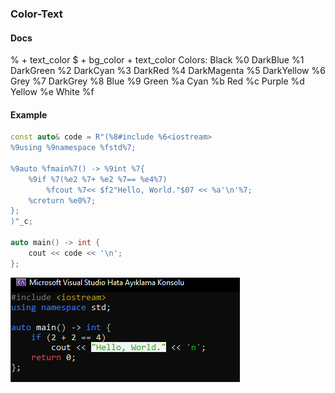 ### Color-Text
#### Docs
% + text_color
$ + bg_color + text_color
Colors:
Black       %0
DarkBlue    %1
DarkGreen   %2
DarkCyan    %3
DarkRed     %4
DarkMagenta %5
DarkYellow  %6
Grey        %7
DarkGrey    %8
Blue        %9
Green       %a
Cyan        %b
Red         %c
Purple      %d
Yellow      %e
White       %f
#### Example
```cpp
const auto& code = R"(%8#include %6<iostream>
%9using %9namespace %fstd%7;

%9auto %fmain%7() -> %9int %7{
    %9if %7(%e2 %7+ %e2 %7== %e4%7)
        %fcout %7<< $f2"Hello, World."$07 << %a'\n'%7;
    %creturn %e0%7;
};
)"_c;

auto main() -> int {
    cout << code << '\n';
};
```
![](https://github.com/TYSON-Alii/Color-Text/blob/43f37a4abcc3c770e59305e4111ba96bcd9e7e72/testke.png)
